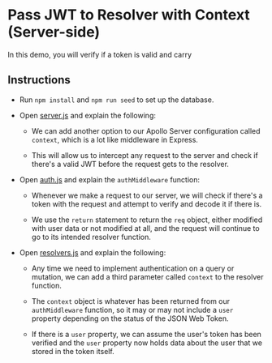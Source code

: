 # Pass JWT to Resolver with Context (Server-side)

In this demo, you will verify if a token is valid and carry

## Instructions

- Run `npm install` and `npm run seed` to set up the database.

- Open [server.js](server/server.js) and explain the following:

  - We can add another option to our Apollo Server configuration called `context`, which is a lot like middleware in Express.

  - This will allow us to intercept any request to the server and check if there's a valid JWT before the request gets to the resolver.

- Open [auth.js](server/utils/auth.js) and explain the `authMiddleware` function:

  - Whenever we make a request to our server, we will check if there's a token with the request and attempt to verify and decode it if there is.

  - We use the `return` statement to return the `req` object, either modified with user data or not modified at all, and the request will continue to go to its intended resolver function.

- Open [resolvers.js](server/schemas/resolvers.js) and explain the following:

  - Any time we need to implement authentication on a query or mutation, we can add a third parameter called `context` to the resolver function.

  - The `context` object is whatever has been returned from our `authMiddleware` function, so it may or may not include a `user` property depending on the status of the JSON Web Token.

  - If there is a `user` property, we can assume the user's token has been verified and the `user` property now holds data about the user that we stored in the token itself.
